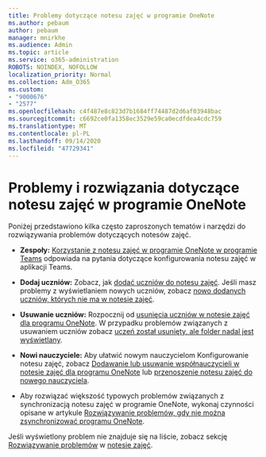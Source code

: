 ```yaml
---
title: Problemy dotyczące notesu zajęć w programie OneNote
ms.author: pebaum
author: pebaum
manager: mnirkhe
ms.audience: Admin
ms.topic: article
ms.service: o365-administration
ROBOTS: NOINDEX, NOFOLLOW
localization_priority: Normal
ms.collection: Adm_O365
ms.custom:
- "9000676"
- "2577"
ms.openlocfilehash: c4f487e8c823d7b1684ff74487d2d6af03948bac
ms.sourcegitcommit: c6692ce0fa1358ec3529e59ca0ecdfdea4cdc759
ms.translationtype: MT
ms.contentlocale: pl-PL
ms.lasthandoff: 09/14/2020
ms.locfileid: "47729341"
---
```

# <a name="onenote-class-notebook-issues-and-resolutions"></a>Problemy i rozwiązania dotyczące notesu zajęć w programie OneNote

Poniżej przedstawiono kilka często zaproszonych tematów i narzędzi do rozwiązywania problemów dotyczących notesów zajęć.

- **Zespoły:** [Korzystanie z notesu zajęć w programie OneNote w programie Teams](https://support.office.com/article/bd77f11f-27cd-4d41-bfbd-2b11799f1440) odpowiada na pytania dotyczące konfigurowania notesu zajęć w aplikacji Teams.

- **Dodaj uczniów:** Zobacz, jak [dodać uczniów do notesu zajęć](https://support.office.com/article/149882af-506a-4689-9fee-39309b97aae8). Jeśli masz problemy z wyświetlaniem nowych uczniów, zobacz [nowo dodanych uczniów, których nie ma w notesie zajęć](https://support.office.com/article/4da02c45-b435-4af1-921b-51b8ee40e1c9).

- **Usuwanie uczniów:** Rozpocznij od [usunięcia uczniów w notesie zajęć dla programu OneNote](https://support.office.com/article/86dcf019-408f-4de8-8055-eb61f1578c3c). W przypadku problemów związanych z usuwaniem uczniów zobacz [uczeń został usunięty, ale folder nadal jest wyświetlany](https://support.office.com/article/0ed81eaa-c14a-436f-bb6f-ce95f130cc71).

- **Nowi nauczyciele:** Aby ułatwić nowym nauczycielom Konfigurowanie notesu zajęć, zobacz [Dodawanie lub usuwanie współnauczycieli w notesie zajęć dla programu OneNote](https://support.office.com/article/fdcb870b-49a7-4a14-9ea6-d817f88026f8) lub [przenoszenie notesu zajęć do nowego nauczyciela](https://support.office.com/article/84ef5d4a-0eec-4d5b-bc22-1317bc3b9027).

- Aby rozwiązać większość typowych problemów związanych z synchronizacją notesu zajęć w programie OneNote, wykonaj czynności opisane w artykule [Rozwiązywanie problemów, gdy nie można zsynchronizować programu OneNote](https://support.office.com/article/Fix-issues-when-you-can-t-sync-OneNote-299495ef-66d1-448f-90c1-b785a6968d45).

Jeśli wyświetlony problem nie znajduje się na liście, zobacz sekcję [Rozwiązywanie problemów](https://support.office.com/article/class-notebook-ee70aff9-52e8-449f-be6a-7cbc1d65eaea#ID0EAABAAA=Manage&ID0EABAAA=Troubleshoot) w [notesie zajęć](https://support.office.com/article/class-notebook-ee70aff9-52e8-449f-be6a-7cbc1d65eaea). 


